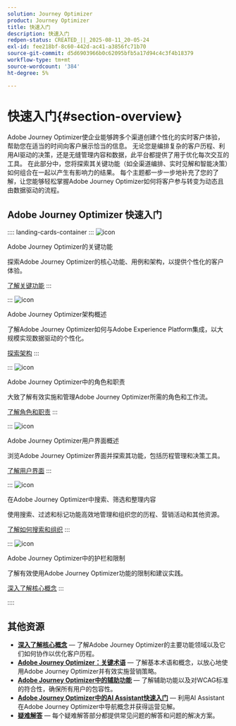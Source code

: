 ```yaml
---
solution: Journey Optimizer
product: Journey Optimizer
title: 快速入门
description: 快速入门
redpen-status: CREATED_||_2025-08-11_20-05-24
exl-id: fee218bf-8c60-442d-ac41-a3856fc71b70
source-git-commit: d5d6903966b0c62095bfb5a17d94c4c3f4b18379
workflow-type: tm+mt
source-wordcount: '384'
ht-degree: 5%

---
```


# 快速入门{#section-overview}

Adobe Journey Optimizer使企业能够跨多个渠道创建个性化的实时客户体验，帮助您在适当的时间向客户展示恰当的信息。 无论您是编排复杂的客户历程、利用AI驱动的决策，还是无缝管理内容和数据，此平台都提供了用于优化每次交互的工具。 在此部分中，您将探索其关键功能（如全渠道编排、实时见解和智能决策）如何组合在一起以产生有影响力的结果。 每个主题都一步一步地补充了您的了解，让您能够轻松掌握Adobe Journey Optimizer如何将客户参与转变为动态且由数据驱动的流程。

## Adobe Journey Optimizer 快速入门

:::: landing-cards-container
:::
![icon](https://cdn.experienceleague.adobe.com/icons/book.svg)

Adobe Journey Optimizer的关键功能

探索Adobe Journey Optimizer的核心功能、用例和架构，以提供个性化的客户体验。

[了解关键功能](../using/start/get-started.md)
:::

:::
![icon](https://cdn.experienceleague.adobe.com/icons/code-branch.svg)

Adobe Journey Optimizer架构概述

了解Adobe Journey Optimizer如何与Adobe Experience Platform集成，以大规模实现数据驱动的个性化。

[探索架构](../using/start/architecture-concepts-redpen.md)
:::

:::
![icon](https://cdn.experienceleague.adobe.com/icons/list-check.svg)

Adobe Journey Optimizer中的角色和职责

大致了解有效实施和管理Adobe Journey Optimizer所需的角色和工作流。

[了解角色和职责](../using/start/quick-start.md)
:::

:::
![icon](https://cdn.experienceleague.adobe.com/icons/gear.svg)

Adobe Journey Optimizer用户界面概述

浏览Adobe Journey Optimizer界面并探索其功能，包括历程管理和决策工具。

[了解用户界面](../using/start/user-interface.md)
:::

:::
![icon](https://cdn.experienceleague.adobe.com/icons/circle-play.svg)

在Adobe Journey Optimizer中搜索、筛选和整理内容

使用搜索、过滤和标记功能高效地管理和组织您的历程、营销活动和其他资源。

[了解如何搜索和组织](../using/start/search-filter-categorize.md)
:::

:::
![icon](https://cdn.experienceleague.adobe.com/icons/puzzle-piece.svg)

Adobe Journey Optimizer中的护栏和限制

了解有效使用Adobe Journey Optimizer功能的限制和建议实践。

[深入了解核心概念](../using/start/guardrails.md)
:::

::::


## 其他资源

- **[深入了解核心概念](../using/start/functional-areas-redpen.md)** — 了解Adobe Journey Optimizer的主要功能领域以及它们如何协作以优化客户历程。
- **[Adobe Journey Optimizer：关键术语](../using/start/terminology-md-redpen.md)** — 了解基本术语和概念，以放心地使用Adobe Journey Optimizer并有效实施营销策略。
- **[Adobe Journey Optimizer中的辅助功能](../using/start/accessibility.md)** — 了解辅助功能以及对WCAG标准的符合性，确保所有用户的包容性。
- **[Adobe Journey Optimizer中的AI Assistant快速入门](../using/start/ai-assistant.md)** — 利用AI Assistant在Adobe Journey Optimizer中导航概念并获得运营见解。
- **[疑难解答](../using/start/troubleshooting.md)** — 每个疑难解答部分都提供常见问题的解答和问题的解决方案。

